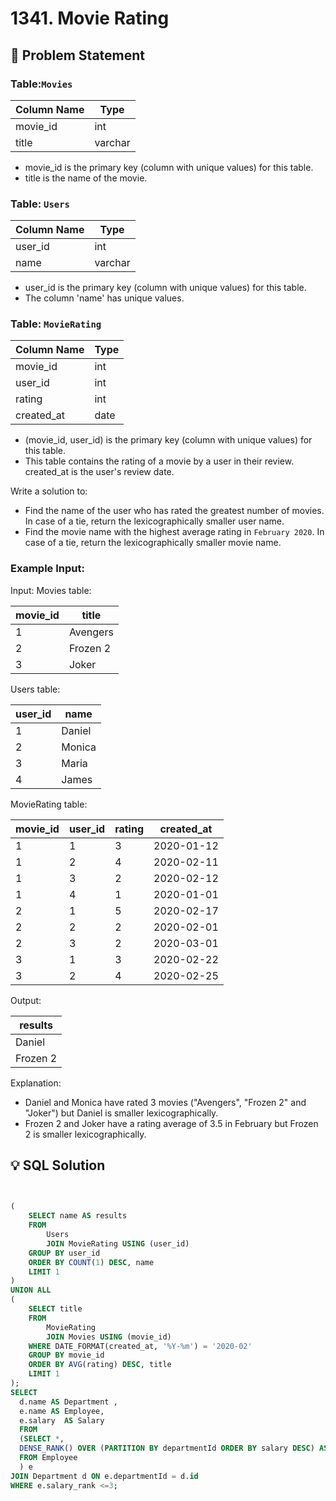 # 1341. Movie Rating

## 📝 Problem Statement

### Table:`Movies`


| Column Name   | Type    |
|---------------|---------|
| movie_id      | int     |
| title         | varchar |

 - movie_id is the primary key (column with unique values) for this table.
 - title is the name of the movie.
 

### Table: `Users`


| Column Name   | Type    |
|---------------|---------|
| user_id       | int     |
| name          | varchar |

 - user_id is the primary key (column with unique values) for this table.
 - The column 'name' has unique values.

### Table: `MovieRating`


| Column Name   | Type    |
|---------------|---------|
| movie_id      | int     |
| user_id       | int     |
| rating        | int     |
| created_at    | date    |

 - (movie_id, user_id) is the primary key (column with unique values) for this table.
 - This table contains the rating of a movie by a user in their review.
created_at is the user's review date. 
 

Write a solution to:

 - Find the name of the user who has rated the greatest number of movies. In case of a tie, return the lexicographically smaller user name.
 - Find the movie name with the highest average rating in `February 2020`. In case of a tie, return the lexicographically smaller movie name.

### Example Input:

Input: 
Movies table:

| movie_id    |  title       |
|-------------|--------------|
| 1           | Avengers     |
| 2           | Frozen 2     |
| 3           | Joker        |

Users table:

| user_id     |  name        |
|-------------|--------------|
| 1           | Daniel       |
| 2           | Monica       |
| 3           | Maria        |
| 4           | James        |

MovieRating table:

| movie_id    | user_id      | rating       | created_at  |
|-------------|--------------|--------------|-------------|
| 1           | 1            | 3            | 2020-01-12  |
| 1           | 2            | 4            | 2020-02-11  |
| 1           | 3            | 2            | 2020-02-12  |
| 1           | 4            | 1            | 2020-01-01  |
| 2           | 1            | 5            | 2020-02-17  | 
| 2           | 2            | 2            | 2020-02-01  | 
| 2           | 3            | 2            | 2020-03-01  |
| 3           | 1            | 3            | 2020-02-22  | 
| 3           | 2            | 4            | 2020-02-25  | 

Output: 

| results      |
|--------------|
| Daniel       |
| Frozen 2     |

Explanation: 
 - Daniel and Monica have rated 3 movies ("Avengers", "Frozen 2" and "Joker") but Daniel is smaller lexicographically.
 - Frozen 2 and Joker have a rating average of 3.5 in February but Frozen 2 is smaller lexicographically.
   
## 💡 SQL Solution

```sql

    
(
    SELECT name AS results
    FROM
        Users
        JOIN MovieRating USING (user_id)
    GROUP BY user_id
    ORDER BY COUNT(1) DESC, name
    LIMIT 1
)
UNION ALL
(
    SELECT title
    FROM
        MovieRating
        JOIN Movies USING (movie_id)
    WHERE DATE_FORMAT(created_at, '%Y-%m') = '2020-02'
    GROUP BY movie_id
    ORDER BY AVG(rating) DESC, title
    LIMIT 1
);
SELECT 
  d.name AS Department ,
  e.name AS Employee,
  e.salary  AS Salary 
  FROM 
  (SELECT *,
  DENSE_RANK() OVER (PARTITION BY departmentId ORDER BY salary DESC) AS salary_rank
  FROM Employee
  ) e
JOIN Department d ON e.departmentId = d.id 
WHERE e.salary_rank <=3;
